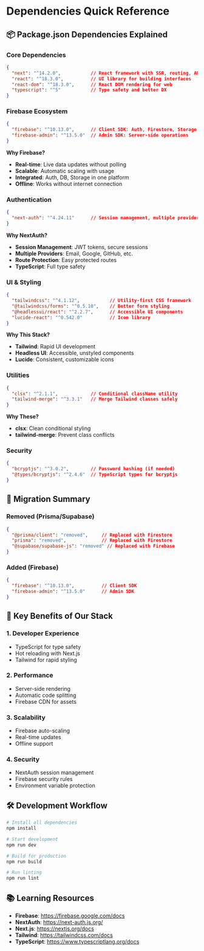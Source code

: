 # Dependencies Quick Reference

## 📦 Package.json Dependencies Explained

### Core Dependencies

```json
{
  "next": "^14.2.0",           // React framework with SSR, routing, API routes
  "react": "^18.3.0",          // UI library for building interfaces
  "react-dom": "^18.3.0",      // React DOM rendering for web
  "typescript": "^5"           // Type safety and better DX
}
```

### Firebase Ecosystem

```json
{
  "firebase": "^10.13.0",      // Client SDK: Auth, Firestore, Storage
  "firebase-admin": "^13.5.0"  // Admin SDK: Server-side operations
}
```

**Why Firebase?**
- **Real-time**: Live data updates without polling
- **Scalable**: Automatic scaling with usage
- **Integrated**: Auth, DB, Storage in one platform
- **Offline**: Works without internet connection

### Authentication

```json
{
  "next-auth": "^4.24.11"      // Session management, multiple providers
}
```

**Why NextAuth?**
- **Session Management**: JWT tokens, secure sessions
- **Multiple Providers**: Email, Google, GitHub, etc.
- **Route Protection**: Easy protected routes
- **TypeScript**: Full type safety

### UI & Styling

```json
{
  "tailwindcss": "^4.1.12",           // Utility-first CSS framework
  "@tailwindcss/forms": "^0.5.10",    // Better form styling
  "@headlessui/react": "^2.2.7",      // Accessible UI components
  "lucide-react": "^0.542.0"          // Icon library
}
```

**Why This Stack?**
- **Tailwind**: Rapid UI development
- **Headless UI**: Accessible, unstyled components
- **Lucide**: Consistent, customizable icons

### Utilities

```json
{
  "clsx": "^2.1.1",            // Conditional className utility
  "tailwind-merge": "^3.3.1"   // Merge Tailwind classes safely
}
```

**Why These?**
- **clsx**: Clean conditional styling
- **tailwind-merge**: Prevent class conflicts

### Security

```json
{
  "bcryptjs": "^3.0.2",        // Password hashing (if needed)
  "@types/bcryptjs": "^2.4.6"  // TypeScript types for bcryptjs
}
```

## 🔄 Migration Summary

### Removed (Prisma/Supabase)
```json
{
  "@prisma/client": "removed",     // Replaced with Firestore
  "prisma": "removed",             // Replaced with Firestore
  "@supabase/supabase-js": "removed" // Replaced with Firebase
}
```

### Added (Firebase)
```json
{
  "firebase": "^10.13.0",          // Client SDK
  "firebase-admin": "^13.5.0"      // Admin SDK
}
```

## 🎯 Key Benefits of Our Stack

### 1. **Developer Experience**
- TypeScript for type safety
- Hot reloading with Next.js
- Tailwind for rapid styling

### 2. **Performance**
- Server-side rendering
- Automatic code splitting
- Firebase CDN for assets

### 3. **Scalability**
- Firebase auto-scaling
- Real-time updates
- Offline support

### 4. **Security**
- NextAuth session management
- Firebase security rules
- Environment variable protection

## 🛠️ Development Workflow

```bash
# Install all dependencies
npm install

# Start development
npm run dev

# Build for production
npm run build

# Run linting
npm run lint
```

## 📚 Learning Resources

- **Firebase**: https://firebase.google.com/docs
- **NextAuth**: https://next-auth.js.org/
- **Next.js**: https://nextjs.org/docs
- **Tailwind**: https://tailwindcss.com/docs
- **TypeScript**: https://www.typescriptlang.org/docs

